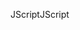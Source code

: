 <span data-ttu-id="91856-101">JScript</span><span class="sxs-lookup"><span data-stu-id="91856-101">JScript</span></span>